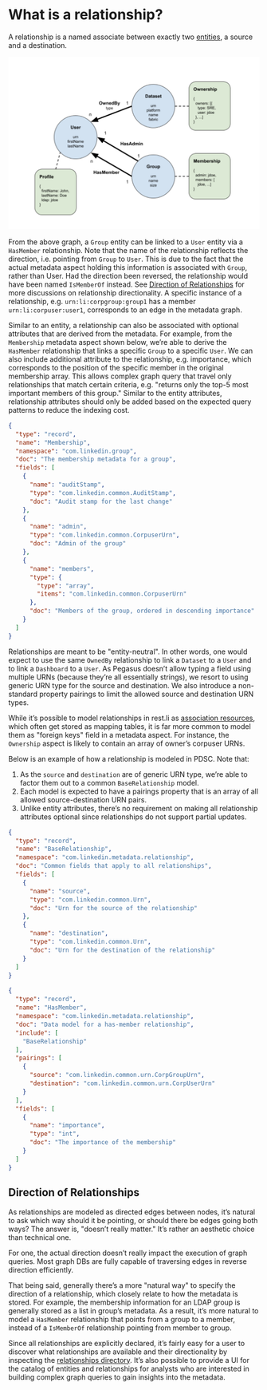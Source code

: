 # What is a relationship?

A relationship is a named associate between exactly two [entities](entity.md), a source and a destination. 

![metadata-modeling](../imgs/metadata-modeling.png)

From the above graph, a `Group` entity can be linked to a `User` entity via a `HasMember` relationship. 
Note that the name of the relationship reflects the direction, i.e. pointing from `Group` to `User`. 
This is due to the fact that the actual metadata aspect holding this information is associated with `Group`, rather than User. 
Had the direction been reversed, the relationship would have been named `IsMemberOf` instead. 
See [Direction of Relationships](#direction-of-relationships) for more discussions on relationship directionality. 
A specific instance of a relationship, e.g. `urn:li:corpgroup:group1` has a member `urn:li:corpuser:user1`, 
corresponds to an edge in the metadata graph.

Similar to an entity, a relationship can also be associated with optional attributes that are derived from the metadata. 
For example, from the `Membership` metadata aspect shown below, we’re able to derive the `HasMember` relationship that links a specific `Group` to a specific `User`. We can also include additional attribute to the relationship, e.g. importance, which corresponds to the position of the specific member in the original membership array. This allows complex graph query that travel only relationships that match certain criteria, e.g. "returns only the top-5 most important members of this group." 
Similar to the entity attributes, relationship attributes should only be added based on the expected query patterns to reduce the indexing cost.

```json
{
  "type": "record",
  "name": "Membership",
  "namespace": "com.linkedin.group",
  "doc": "The membership metadata for a group",
  "fields": [
    {
      "name": "auditStamp",
      "type": "com.linkedin.common.AuditStamp",
      "doc": "Audit stamp for the last change"
    },
    {
      "name": "admin",
      "type": "com.linkedin.common.CorpuserUrn",
      "doc": "Admin of the group"
    },
    {
      "name": "members",
      "type": {
        "type": "array",
        "items": "com.linkedin.common.CorpuserUrn"
      },
      "doc": "Members of the group, ordered in descending importance"
    }
  ]
}
```

Relationships are meant to be "entity-neutral". In other words, one would expect to use the same `OwnedBy` relationship to link a `Dataset` to a `User` and to link a `Dashboard` to a `User`. As Pegasus doesn’t allow typing a field using multiple URNs (because they’re all essentially strings), we resort to using generic URN type for the source and destination. 
We also introduce a non-standard property pairings to limit the allowed source and destination URN types.

While it’s possible to model relationships in rest.li as [association resources](https://linkedin.github.io/rest.li/modeling/modeling#association), which often get stored as mapping tables, it is far more common to model them as "foreign keys" field in a metadata aspect. For instance, the `Ownership` aspect is likely to contain an array of owner’s corpuser URNs.

Below is an example of how a relationship is modeled in PDSC. Note that:
1. As the `source` and `destination` are of generic URN type, we’re able to factor them out to a common `BaseRelationship` model.
2. Each model is expected to have a pairings property that is an array of all allowed source-destination URN pairs.
3. Unlike entity attributes, there’s no requirement on making all relationship attributes optional since relationships do not support partial updates.

```json
{
  "type": "record",
  "name": "BaseRelationship",
  "namespace": "com.linkedin.metadata.relationship",
  "doc": "Common fields that apply to all relationships",
  "fields": [
    {
      "name": "source",
      "type": "com.linkedin.common.Urn",
      "doc": "Urn for the source of the relationship"
    },
    {
      "name": "destination",
      "type": "com.linkedin.common.Urn",
      "doc": "Urn for the destination of the relationship"
    }
  ]
}
```

```json
{
  "type": "record",
  "name": "HasMember",
  "namespace": "com.linkedin.metadata.relationship",
  "doc": "Data model for a has-member relationship",
  "include": [
    "BaseRelationship"
  ],
  "pairings": [
    {
      "source": "com.linkedin.common.urn.CorpGroupUrn",
      "destination": "com.linkedin.common.urn.CorpUserUrn"
    }
  ],
  "fields": [
    {
      "name": "importance",
      "type": "int",
      "doc": "The importance of the membership"
    }
  ]
}
```

## Direction of Relationships

As relationships are modeled as directed edges between nodes, it’s natural to ask which way should it be pointing, 
or should there be edges going both ways? The answer is, "doesn’t really matter." It’s rather an aesthetic choice than technical one. 

For one, the actual direction doesn’t really impact the execution of graph queries. Most graph DBs are fully capable of traversing edges in reverse direction efficiently.

That being said, generally there’s a more "natural way" to specify the direction of a relationship, which closely relate to how the metadata is stored. For example, the membership information for an LDAP group is generally stored as a list in group’s metadata. As a result, it’s more natural to model a `HasMember` relationship that points from a group to a member, instead of a `IsMemberOf` relationship pointing from member to group.

Since all relationships are explicitly declared, it’s fairly easy for a user to discover what relationships are available and their directionality by inspecting 
the [relationships directory](../../metadata-models/src/main/pegasus/com/linkedin/metadata/relationship). It’s also possible to provide a UI for the catalog of entities and relationships for analysts who are interested in building complex graph queries to gain insights into the metadata.
